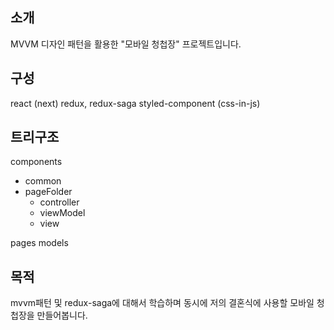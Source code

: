 ## 소개

MVVM 디자인 패턴을 활용한 "모바일 청첩장" 프로젝트입니다.

## 구성

react (next)
redux, redux-saga
styled-component (css-in-js)

## 트리구조

components

-   common
-   pageFolder
    -   controller
    -   viewModel
    -   view

pages
models

## 목적

mvvm패턴 및 redux-saga에 대해서 학습하며
동시에 저의 결혼식에 사용할 모바일 청첩장을 만들어봅니다.
